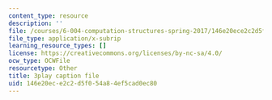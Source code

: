 ```yaml
---
content_type: resource
description: ''
file: /courses/6-004-computation-structures-spring-2017/146e20ece2c2d5f054a84ef5cad0ec80_6OKvJRyeKUQ.srt
file_type: application/x-subrip
learning_resource_types: []
license: https://creativecommons.org/licenses/by-nc-sa/4.0/
ocw_type: OCWFile
resourcetype: Other
title: 3play caption file
uid: 146e20ec-e2c2-d5f0-54a8-4ef5cad0ec80
---
```

